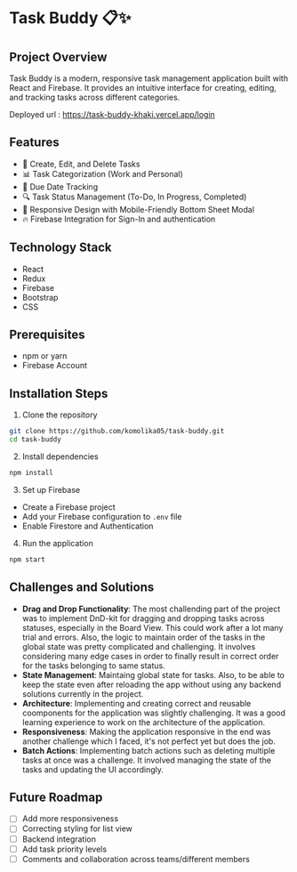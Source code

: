 # Task Buddy 📋✨

## Project Overview
Task Buddy is a modern, responsive task management application built with React and Firebase. It provides an intuitive interface for creating, editing, and tracking tasks across different categories.

Deployed url : https://task-buddy-khaki.vercel.app/login

## Features
- 🚀 Create, Edit, and Delete Tasks
- 📊 Task Categorization (Work and Personal)
- 📅 Due Date Tracking
- 🔍 Task Status Management (To-Do, In Progress, Completed)
- 📱 Responsive Design with Mobile-Friendly Bottom Sheet Modal
- 🔥 Firebase Integration for Sign-In and authentication

## Technology Stack
- React
- Redux
- Firebase
- Bootstrap
- CSS

## Prerequisites
- npm or yarn
- Firebase Account

## Installation Steps
1. Clone the repository
```bash
git clone https://github.com/komolika05/task-buddy.git
cd task-buddy
```

2. Install dependencies
```bash
npm install
```

3. Set up Firebase
- Create a Firebase project
- Add your Firebase configuration to `.env` file
- Enable Firestore and Authentication

4. Run the application
```bash
npm start
```

## Challenges and Solutions
- **Drag and Drop Functionality**: The most challending part of the project was to implement DnD-kit for dragging and dropping tasks across statuses, especially in the Board View. This could work after a lot many trial and errors. Also, the logic to maintain order of the tasks in the global state was pretty complicated and challenging. It involves considering many edge cases in order to finally result in correct order for the tasks belonging to same status. 
- **State Management**: Maintaing global state for tasks. Also, to be able to keep the state even after reloading the app without using any backend solutions currently in the project.
- **Architecture**: Implementing and creating correct and reusable coomponents for the application was slightly challenging. It was a good learning experience to work on the architecture of the application.
- **Responsiveness**: Making the application responsive in the end was another challenge which I faced, it's not perfect yet but does the job.
- **Batch Actions**: Implementing batch actions such as deleting multiple tasks at once was a challenge. It involved managing the state of the tasks and updating the UI accordingly. 

## Future Roadmap
- [ ] Add more responsiveness
- [ ] Correcting styling for list view
- [ ] Backend integration
- [ ] Add task priority levels
- [ ] Comments and collaboration across teams/different members
